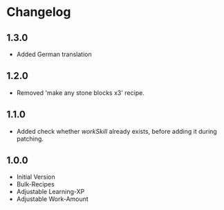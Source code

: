 # Changelog

## 1.3.0
* Added German translation

## 1.2.0
* Removed 'make any stone blocks x3' recipe.

## 1.1.0
* Added check whether *workSkill* already exists, before adding it during patching.

## 1.0.0
* Initial Version
* Bulk-Recipes
* Adjustable Learning-XP
* Adjustable Work-Amount

